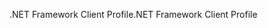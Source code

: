 <span data-ttu-id="63e3d-101">.NET Framework Client Profile</span><span class="sxs-lookup"><span data-stu-id="63e3d-101">.NET Framework Client Profile</span></span>